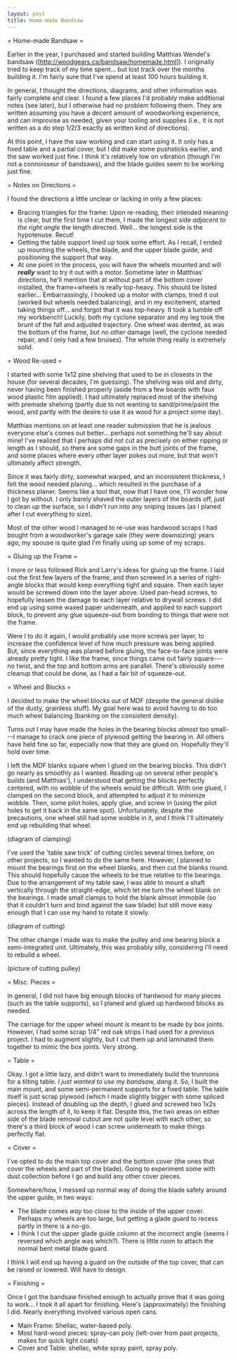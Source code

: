 ```yaml
---
layout: post
title: Home-made Bandsaw 
---
```

= Home-made Bandsaw =

Earlier in the year, I purchased and started building Matthias Wendel's bandsaw ([http://woodgears.ca/bandsaw/homemade.html]).  I originally tried to keep track of my time spent... but lost track over the months building it.  I'm fairly sure that I've spend at least 100 hours building it.

In general, I thought the directions, diagrams, and other information was fairly complete and clear.  I found a few places I'd probably make additional notes (see later), but I otherwise had no problem following them.  They are written assuming you have a decent amount of woodworking experience, and can improvise as needed, given your tooling and supplies (i.e., it is not written as a do step 1/2/3 exactly as written kind of directions).

At this point, I have the saw working and can start using it.  It only has a fixed table and a partial cover, but I did make some pushsticks earlier, and the saw worked just fine.  I think it's relatively low on vibration (though I'm not a connoisseur of bandsaws), and the blade guides seem to be working just fine.

= Notes on Directions =

I found the directions a little unclear or lacking in only a few places:
* Bracing triangles for the frame: Upon re-reading, their intended meaning is clear, but the first time I cut them, I made the longest side _adjacent to the right angle_ the length directed.  Well... the longest side is the hypotenuse.  Recut!
* Getting the table support lined up took some effort.  As I recall, I ended up mounting the wheels, the blade, and the upper blade guide, and positioning the support that way.
* At one point in the process, you will have the wheels mounted and will ***really*** want to try it out with a motor.  Sometime later in Matthias' directions, he'll mention that at without part of the bottom cover installed, the frame+wheels is really top-heavy.  This should be listed earlier...  Embarrassingly, I hooked up a motor with clamps, tried it out (worked but wheels needed balancing), and in my excitement, started taking things off... and forgot that it was top-heavy.  It took a tumble off my workbench!  Luckily, both my cyclone separator and my leg took the brunt of the fall and adjusted trajectory.  One wheel was dented, as was the bottom of the frame, but no other damage (well, the cyclone needed repair, and I only had a few bruises).  The whole thing really is extremely solid.

= Wood Re-used =

I started with some 1x12 pine shelving that used to be in closests in the house (for several decades, I'm guessing).  The shelving was old and dirty, never having been finished properly (aside from a few boards with faux wood plastic film applied).  I had ultimately replaced most of the shelving with premade shelving (partly due to not wanting to sand/prime/paint the wood, and partly with the desire to use it as wood for a project some day).

Matthias mentions on at least one reader submission that he is jealous everyone else's comes out better... perhaps not something he'll say about mine!  I've realized that I perhaps did not cut as precisely on either ripping or length as I should, so there are some gaps in the butt joints of the frame, and some places where every other layer pokes out more, but that won't ultimately affect strength.

Since it was fairly dirty, somewhat warped, and an inconsistent thickness, I felt the wood needed planing... which resulted in the purchase of a thickness planer.  Seems like a tool that, now that I have one, I'll wonder how I got by without.  I only barely shaved the outer layers of the boards off, just to clean up the surface, so I didn't run into any sniping issues (as I planed after I cut everything to size).

Most of the other wood I managed to re-use was hardwood scraps I had bought from a woodworker's garage sale (they were downsizing) years ago; my spouse is quite glad I'm finally using up some of my scraps.

= Gluing up the Frame =

I more or less followed Rick and Larry's ideas for gluing up the frame.  I laid out the first few layers of the frame, and then  screwed in a series of right-angle blocks that would keep everything tight and square.  Then each layer would be screwed down into the layer above.  Used pan-head screws, to hopefully lessen the damage to each layer relative to drywall screws.  I did end up using some waxed paper underneath, and applied to each support block, to prevent any glue squeeze-out from bonding to things that were not the frame.

Were I to do it again, I would probably use more screws per layer, to increase the confidence level of how much pressure was being applied.  But, since everything was planed before gluing, the face-to-face joints were already pretty tight.  I like the frame, since things came out fairly square---no twist, and the top and bottom arms are parallel.  There's obviously some cleanup that could be done, as I had a fair bit of squeeze-out.

= Wheel and Blocks =

I decided to make the wheel blocks out of MDF (despite the general dislike of the dusty, grainless stuff).  My goal here was to avoid having to do too much wheel balancing (banking on the consistent density).

Turns out I may have made the holes in the bearing blocks _almost_ too small---I manage to crack one piece of plywood getting the bearing in.  All others have held fine so far, especially now that they are glued on.  Hopefully they'll hold over time.

I left the MDF blanks square when I glued on the bearing blocks.  This didn't go nearly as smoothly as I wanted.  Reading up on several other people's builds (and Matthias'), I understood that getting the blocks perfectly centered, with no wobble of the wheels would be difficult.  With one glued, I clamped on the second block, and attempted to adjust it to minimize wobble.  Then, some pilot holes, apply glue, and screw in (using the pilot holes to get it back in the same spot).  Unfortunately, despite the precautions, one wheel still had some wobble in it, and I think I'll ultimately end up rebuilding that wheel.

(diagram of clamping)

I've used the 'table saw trick' of cutting circles several times before, on other projects, so I wanted to do the same here.  However, I planned to mount the bearings first on the wheel blanks, and then cut the blanks round.  This should hopefully cause the wheels to be true relative to the bearings.  Due to the arrangement of my table saw, I was able to mount a shaft vertically through the straight-edge, which let me turn the wheel blank on the bearings.  I made small clamps to hold the blank almost immobile (so that it couldn't turn and bind against the saw blade) but still move easy enough that I can use my hand to rotate it slowly.

(diagram of cutting)

The other change I made was to make the pulley and one bearing block a semi-integrated unit.  Ultimately, this was probably silly, considering I'll need to rebuild a wheel.

(picture of cutting pulley)

 = Misc. Pieces =

In general, I did not have big enough blocks of hardwood for many pieces (such as the table supports), so I planed and glued up hardwood blocks as needed.

The carriage for the upper wheel mount is meant to be made by box joints.  However, I had some scrap 1/4" red oak strips I had used for a previous project.  I had to augment slightly, but I cut them up and laminated them together to mimic the box joints.  Very strong.

 = Table =

Okay.  I got a little lazy, and didn't want to immediately build the trunnions for a tilting table.  _I just wanted to use my bandsaw, dang it._  So, I built the main mount, and some semi-permanent supports for a fixed table.  The table itself is just scrap plywood (which I made slightly bigger with some spliced pieces).  Instead of doubling up the depth, I glued and screwed two 1x2s across the length of it, to keep it flat.  Despite this, the two areas on either side of the blade removal cutout are not quite level with each other, so there's a third block of wood I can screw underneath to make things perfectly flat.

= Cover =

I've opted to do the main top cover and the bottom cover (the ones that cover the wheels and part of the blade).  Going to experiment some with dust collection before I go and build any other cover pieces.

Somewhere/how, I messed up normal way of doing the blade safety around the upper guide, in two ways:
* The blade comes _way_ too close to the inside of the upper cover.  Perhaps my wheels are too large, but getting a glade guard to recess partly in there is a no-go.
* I think I cut the upper glade guide column at the incorrect angle (seems I reversed which angle was which?).  There is little room to attach the normal bent metal blade guard.

I think I will end up having a guard on the outside of the top cover, that can be raised or lowered.  Will have to design.

= Finishing =

Once I got the bandsaw finished enough to actually prove that it was going to work... I took it all apart for finishing.  Here's (approximately) the finishing I did.  Nearly everything involved various open cans.
* Main Frame: Shellac, water-based poly.
* Most hard-wood pieces: spray-can poly (left-over from past projects, makes for quick light coats)
* Cover and Table: shellac, white spray paint, spray poly.
